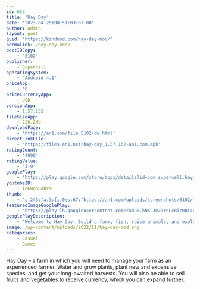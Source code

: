 ```yaml
---
id: 652
title: 'Hay Day'
date: '2023-04-25T00:51:03+07:00'
author: Admin
layout: post
guid: 'https://kindmod.com/hay-day-mod/'
permalink: /hay-day-mod/
postIDCopy:
    - '5102'
publisher:
    - Supercell
operatingSystem:
    - 'Android 4.1'
priceApp:
    - '0'
priceCurrencyApp:
    - USD
versionApp:
    - 1.57.162
fileSizeApp:
    - 220.2Mb
downloadPage:
    - 'https://an1.com/file_5102-dw.html'
directLinkFile:
    - 'https://files.an1.net/hay-day_1.57.162-an1.com.apk'
ratingCount:
    - '4090'
ratingValue:
    - '3.9'
googlePlay:
    - 'https://play.google.com/store/apps/details?id=com.supercell.hayday'
youtubeID:
    - ieGBgaDAbYM
thumb:
    - 's:243:"a:3:{i:0;s:67:"https://an1.com/uploads/screenshots/5102/thumbs/hay-day-994331.webp";i:1;s:67:"https://an1.com/uploads/screenshots/5102/thumbs/hay-day-192613.webp";i:2;s:67:"https://an1.com/uploads/screenshots/5102/thumbs/hay-day-459899.webp";}";'
featuredImageGooglePlay:
    - 'https://play-lh.googleusercontent.com/Za8u0ChNK-3mZ3rnLcBirRBTzLYTdqaaAn63Ha9qKZiDp_bF_5u7OGfvWb1dg88WttKw'
googlePlayDescription:
    - 'Welcome to Hay Day. Build a farm, fish, raise animals, and explore the Valley. Farm, decorate, and customize your own slice of country paradise.Farming has never been easier or more fun! Crops like wheat and corn are ready to be grown and even though it never rains, they will never die. Harvest and replant seeds to multiply your crops, then make goods to sell. Welcome animals like chickens, pigs, and  cows to your farm as you expand and grow! Feed your animals to produce eggs, bacon, dairy, and more to trade with neighbors or fill delivery truck orders for coins.Build a farm and expand it to its fullest potential, from a small-town farm to a full-blown business. Farm production buildings like Bakery, BBQ Grill or Sugar Mill will expand your business to sell more goods. Build a Sewing Machine and Loom to create cute outfits or a Cake Oven to bake delicious cakes. The opportunities are endless on your dream farm!.'
image: /wp-content/uploads/2022/11/hay-day-mod.png
categories:
    - Casual
    - Games
---
```


Hay Day – a farm in which you will need to manage your farm as an experienced farmer. Water and grow plants, plant new and expensive species, and get your long-awaited harvests. You will also be able to sell fruits and vegetables to receive currency, which you can expand further.